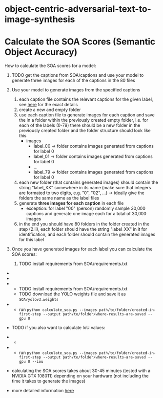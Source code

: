 # object-centric-adversarial-text-to-image-synthesis

# Calculate the SOA Scores (Semantic Object Accuracy)

How to calculate the SOA scores for a model:

1. TODO get the captions from SOA/captions and use your model to generate three images for each of the captions in the 80 files

2. Use your model to generate images from the specified captions

    1. each caption file contains the relevant captions for the given label, see [here](SOA/README.md) for the exact details
    2. create a new and empty folder 
    3. use each caption file to generate images for each caption and save the in a folder within the previously created empty folder, i.e. for each of the labels (0-79) there should be a new folder in the previously created folder and the folder structure should look like this
        * images
            * label_00 -> folder contains images generated from captions for label 0
            * label_01 -> folder contains images generated from captions for label 0
            * ...
            * label_79 -> folder contains images generated from captions for label 0
    4. each new folder (that contains generated images) should contain the string "label_XX" somewhere in its name (make sure that integers are formated to two digits, e.g. "0", "02", ...) -> ideally give the folders the same name as the label files
    5. generate **three images for each caption** in each file
        * exception: for label "00" (person) randomly sample 30,000 captions and generate one image each for a total of 30,000 images
    6. in the end you should have 80 folders in the folder created in the step (2.ii), each folder should have the string "label_XX" in it for identification, and each folder should contain the generated images for this label

3. Once you have generated images for each label you can calculate the SOA scores:
    1. TODO install requirements from SOA/requirements.txt
    

* 

* 
* * TODO install requirements from SOA/requirements.txt
  * TODO download the YOLO weights file and save it as ``SOA/yolov3.weights``
* * run ``python calculate_soa.py --images path/to/folder/created-in-first-step --output path/to/folder/where-results-are-saved --gpu 0``
* TODO if you also want to calculate IoU values:
* * 
* * run ``python calculate_soa.py --images path/to/folder/created-in-first-step --output path/to/folder/where-results-are-saved --gpu 0 --iou``
* calculating the SOA scores takes about 30-45 minutes (tested with a NVIDIA GTX 1080TI) depending on your hardware (not including the time it takes to generate the images)
* more detailed information [here](SOA/README.md)
